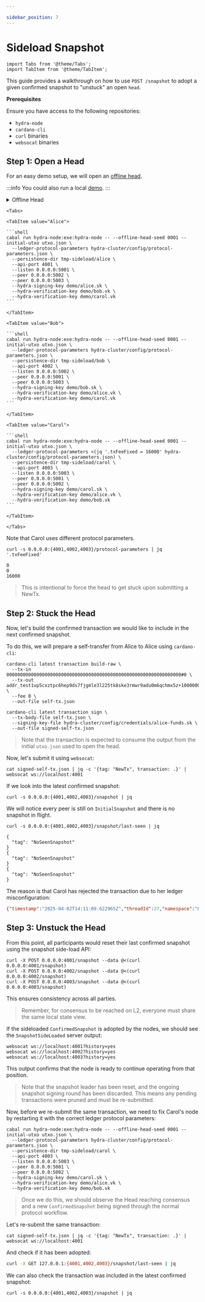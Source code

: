 ```yaml
---

sidebar_position: 7
---
```


# Sideload Snapshot

```mdx-code-block
import Tabs from '@theme/Tabs';
import TabItem from '@theme/TabItem';
```

This guide provides a walkthrough on how to use `POST /snapshot` to adopt a given confirmed snapshot to "unstuck" an open `head`.

**Prerequisites**

Ensure you have access to the following repositories:

- `hydra-node`
- `cardano-cli`
- `curl` binaries
- `websocat` binaries

## Step 1: Open a Head

For an easy demo setup, we will open an [offline head](../configuration#offline-mode).

:::info
You could also run a local [demo](./../getting-started).
:::

<details>
  <summary>Offline Head</summary>

```shell
cat > utxo.json <<EOF
{
  "0000000000000000000000000000000000000000000000000000000000000000#0": {
    "address": "addr_test1vp5cxztpc6hep9ds7fjgmle3l225tk8ske3rmwr9adu0m6qchmx5z",
    "value": {
      "lovelace": 100000000
    }
  }
}
EOF
``` 
</details>
  
````mdx-code-block
<Tabs>

<TabItem value="Alice">

```shell
cabal run hydra-node:exe:hydra-node -- --offline-head-seed 0001 --initial-utxo utxo.json \
  --ledger-protocol-parameters hydra-cluster/config/protocol-parameters.json \
  --persistence-dir tmp-sideload/alice \
  --api-port 4001 \
  --listen 0.0.0.0:5001 \
  --peer 0.0.0.0:5002 \
  --peer 0.0.0.0:5003 \
  --hydra-signing-key demo/alice.sk \
  --hydra-verification-key demo/bob.vk \
  --hydra-verification-key demo/carol.vk
```

</TabItem>

<TabItem value="Bob">

```shell
cabal run hydra-node:exe:hydra-node -- --offline-head-seed 0001 --initial-utxo utxo.json \
  --ledger-protocol-parameters hydra-cluster/config/protocol-parameters.json \
  --persistence-dir tmp-sideload/bob \
  --api-port 4002 \
  --listen 0.0.0.0:5002 \
  --peer 0.0.0.0:5001 \
  --peer 0.0.0.0:5003 \
  --hydra-signing-key demo/bob.sk \
  --hydra-verification-key demo/alice.vk \
  --hydra-verification-key demo/carol.vk
```

</TabItem>

<TabItem value="Carol">

```shell
cabal run hydra-node:exe:hydra-node -- --offline-head-seed 0001 --initial-utxo utxo.json \
  --ledger-protocol-parameters <(jq '.txFeeFixed = 16000' hydra-cluster/config/protocol-parameters.json) \
  --persistence-dir tmp-sideload/carol \
  --api-port 4003 \
  --listen 0.0.0.0:5003 \
  --peer 0.0.0.0:5001 \
  --peer 0.0.0.0:5002 \
  --hydra-signing-key demo/carol.sk \
  --hydra-verification-key demo/alice.vk \
  --hydra-verification-key demo/bob.vk
```

</TabItem>

</Tabs>
````

Note that Carol uses different protocol parameters.
```shell
curl -s 0.0.0.0:{4001,4002,4003}/protocol-parameters | jq '.txFeeFixed'
```
```shell
0
0
16000
```

> This is intentional to force the head to get stuck upon submitting a NewTx.

## Step 2: Stuck the Head

Now, let's build the confirmed transaction we would like to include in the next confirmed snapshot.

To do this, we will prepare a self-transfer from Alice to Alice using `cardano-cli`:

```shell
cardano-cli latest transaction build-raw \
  --tx-in 0000000000000000000000000000000000000000000000000000000000000000#0 \
  --tx-out addr_test1vp5cxztpc6hep9ds7fjgmle3l225tk8ske3rmwr9adu0m6qchmx5z+100000000 \
  --fee 0 \
  --out-file self-tx.json

cardano-cli latest transaction sign \
  --tx-body-file self-tx.json \
  --signing-key-file hydra-cluster/config/credentials/alice-funds.sk \
  --out-file signed-self-tx.json
```

> Note that the transaction is expected to consume the output from the initial `utxo.json` used to open the head.

Now, let's submit it using `websocat`:

```shell
cat signed-self-tx.json | jq -c '{tag: "NewTx", transaction: .}' | websocat ws://localhost:4001
```

If we look into the latest confirmed snapshot:

```shell
curl -s 0.0.0.0:{4001,4002,4003}/snapshot | jq
```

We will notice every peer is still on `InitialSnapshot` and there is no snapshot in flight.

```shell
curl -s 0.0.0.0:{4001,4002,4003}/snapshot/last-seen | jq
```
```shell
{
  "tag": "NoSeenSnapshot"
}
{
  "tag": "NoSeenSnapshot"
}
{
  "tag": "NoSeenSnapshot"
}
```

The reason is that Carol has rejected the transaction due to her ledger misconfiguration:
```json
{"timestamp":"2025-04-02T14:11:09.622965Z","threadId":27,"namespace":"HydraNode-\"hydra-node-1\"","message":{"node":{"by":{"vkey":"7abcda7de6d883e7570118c1ccc8ee2e911f2e628a41ab0685ffee15f39bba96"},"outcome":{"effects":[],"stateChanges":[{"tag":"TransactionReceived","tx":{"cborHex":"84a300d9010281825820000000000000000000000000000000000000000000000000000000000000000000018182581d6069830961c6af9095b0f2648dff31fa9545d8f0b6623db865eb78fde81a05f5e1000200a100d9010281825820f953b2d6b6f319faa9f8462257eb52ad73e33199c650f0755e279e21882399c05840807ce5a384a4fa69bccd8d2778e9ff4ad568aa8ec11e037fdebb0ce5a9e1495985fa9d6c2783758acd9f9bacfc4d47e8a208398914eba98b0fc1bc63baa08602f5f6","description":"","txId":"5e0cc0a74606a48f6a99bd9793ac84aacb7db9141d4a526532aefe926b0ee589","type":"Tx ConwayEra"}},{"headId":"6f66666c696e652d0001","tag":"TxInvalid","transaction":{"cborHex":"84a300d9010281825820000000000000000000000000000000000000000000000000000000000000000000018182581d6069830961c6af9095b0f2648dff31fa9545d8f0b6623db865eb78fde81a05f5e1000200a100d9010281825820f953b2d6b6f319faa9f8462257eb52ad73e33199c650f0755e279e21882399c05840807ce5a384a4fa69bccd8d2778e9ff4ad568aa8ec11e037fdebb0ce5a9e1495985fa9d6c2783758acd9f9bacfc4d47e8a208398914eba98b0fc1bc63baa08602f5f6","description":"","txId":"5e0cc0a74606a48f6a99bd9793ac84aacb7db9141d4a526532aefe926b0ee589","type":"Tx ConwayEra"},"utxo":{"0000000000000000000000000000000000000000000000000000000000000000#0":{"address":"addr_test1vp5cxztpc6hep9ds7fjgmle3l225tk8ske3rmwr9adu0m6qchmx5z","datum":null,"datumhash":null,"inlineDatum":null,"inlineDatumRaw":null,"referenceScript":null,"value":{"lovelace":100000000}}},"validationError":{"reason":"ConwayUtxowFailure (UtxoFailure (FeeTooSmallUTxO (Mismatch {mismatchSupplied = Coin 0, mismatchExpected = Coin 16000})))"}}],"tag":"Continue"},"tag":"Node"}}
```

## Step 3: Unstuck the Head

From this point, all participants would reset their last confirmed snapshot using the snapshot side-load API:

```shell
curl -X POST 0.0.0.0:4001/snapshot --data @<(curl 0.0.0.0:4001/snapshot)
curl -X POST 0.0.0.0:4002/snapshot --data @<(curl 0.0.0.0:4002/snapshot)
curl -X POST 0.0.0.0:4003/snapshot --data @<(curl 0.0.0.0:4003/snapshot)
```

This ensures consistency across all parties.

> Remember, for consensus to be reached on L2, everyone must share the same local state view.

If the sideloaded `ConfirmedSnapshot` is adopted by the nodes, we should see the `SnapshotSideLoaded` server output:

```shell
websocat ws://localhost:4001?history=yes
websocat ws://localhost:4002?history=yes
websocat ws://localhost:4003?history=yes
```

This output confirms that the node is ready to continue operating from that position.

> Note that the snapshot leader has been reset, and the ongoing snapshot signing round has been discarded. This means any pending transactions were pruned and must be re-submitted.

Now, before we re-submit the same transaction, we need to fix Carol's node by restarting it with the correct ledger protocol parameters:

```shell
cabal run hydra-node:exe:hydra-node -- --offline-head-seed 0001 --initial-utxo utxo.json \
  --ledger-protocol-parameters hydra-cluster/config/protocol-parameters.json \
  --persistence-dir tmp-sideload/carol \
  --api-port 4003 \
  --listen 0.0.0.0:5003 \
  --peer 0.0.0.0:5001 \
  --peer 0.0.0.0:5002 \
  --hydra-signing-key demo/carol.sk \
  --hydra-verification-key demo/alice.vk \
  --hydra-verification-key demo/bob.vk
```

> Once we do this, we should observe the Head reaching consensus and a new `ConfirmedSnapshot` being signed through the normal protocol workflow.

Let's re-submit the same transaction:
```shell
cat signed-self-tx.json | jq -c '{tag: "NewTx", transaction: .}' | websocat ws://localhost:4001
```

And check if it has been adopted:
```sh
curl -X GET 127.0.0.1:{4001,4002,4003}/snapshot/last-seen | jq
```

We can also check the transaction was included in the latest confirmed snapshot:

```shell
curl -s 0.0.0.0:{4001,4002,4003}/snapshot | jq
```
